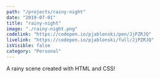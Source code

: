 ```yaml
---
path: "/projects/rainy-night"
date: "2019-07-01"
title: "rainy-night"
image: "./rainy-night.png"
codelink: "https://codepen.io/pjablonski/pen/JjPZRJQ"
livelink: "https://codepen.io/pjablonski/full/JjPZRJQ"
isVisible: false
category: "Personal"
---
```


A rainy scene created with HTML and CSS!